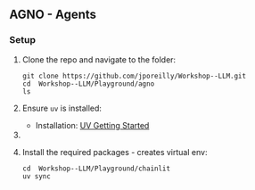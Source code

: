 ## AGNO - Agents

### Setup
1. Clone the repo and navigate to the folder:
    ```
    git clone https://github.com/jporeilly/Workshop--LLM.git
    cd  Workshop--LLM/Playground/agno
    ls
    ```

2. Ensure `uv` is installed:
    - Installation: [UV Getting Started](https://docs.astral.sh/uv/getting-started/installation/)

3. 

4. Install the required packages - creates virtual env:
    ```
    cd  Workshop--LLM/Playground/chainlit
    uv sync
    ```